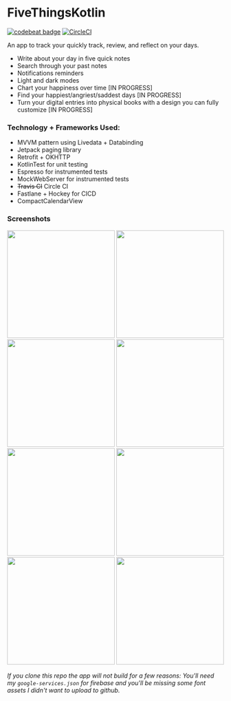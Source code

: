 # FiveThingsKotlin
[![codebeat badge](https://codebeat.co/badges/3beb40b4-4805-4753-bb9e-7c5991c2d730)](https://codebeat.co/projects/github-com-alisonthemonster-fivethingskotlin-master) [![CircleCI](https://circleci.com/gh/alisonthemonster/FiveThingsKotlin/tree/master.svg?style=svg)](https://circleci.com/gh/alisonthemonster/FiveThingsKotlin/tree/master)

An app to track your quickly track, review, and reflect on your days.
  - Write about your day in five quick notes
  - Search through your past notes
  - Notifications reminders
  - Light and dark modes
  - Chart your happiness over time [IN PROGRESS]
  - Find your happiest/angriest/saddest days [IN PROGRESS]
  - Turn your digital entries into physical books with a design you can fully customize [IN PROGRESS]

### Technology + Frameworks Used:
- MVVM pattern using Livedata + Databinding
- Jetpack paging library
- Retrofit + OKHTTP
- KotlinTest for unit testing
- Espresso for instrumented tests
- MockWebServer for instrumented tests
- ~~Travis CI~~ Circle CI
- Fastlane + Hockey for CICD
- CompactCalendarView


### Screenshots


<img src="https://i.imgur.com/ZveoZNN.png" width="250"> <img src="https://i.imgur.com/p5suUk7.png" width="250"> <img src="https://i.imgur.com/YCPxu9J.png" width="250"> <img src="https://i.imgur.com/L369U1l.png" width="250"> <img src="https://i.imgur.com/r139CAZ.png" width="250"> <img src="https://i.imgur.com/RBo5wok.png" width="250"> <img src="https://i.imgur.com/rJWvpJ4.png" width="250"> <img src="https://i.imgur.com/JOdqozW.png" width="250"> 


*If you clone this repo the app will not build for a few reasons: You'll need my `google-services.json` for firebase and you'll be missing some font assets I didn't want to upload to github.*
